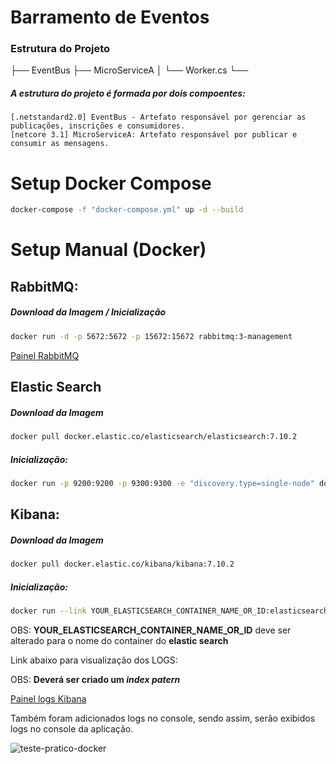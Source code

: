 # Barramento de Eventos

### Estrutura do Projeto
├── EventBus
├── MicroServiceA
│   └── Worker.cs
└──


##### A estrutura do projeto é formada por dois compoentes: 
    [.netstandard2.0] EventBus - Artefato responsável por gerenciar as publicações, inscrições e consumidores.
    [netcore 3.1] MicroServiceA: Artefato responsável por publicar e consumir as mensagens.

# Setup Docker Compose
```bash
docker-compose -f "docker-compose.yml" up -d --build
```

# Setup Manual (Docker)

## RabbitMQ:
##### Download da Imagem / Inicialização
```bash
docker run -d -p 5672:5672 -p 15672:15672 rabbitmq:3-management
```
[Painel RabbitMQ](http://127.0.0.1:15672/#/)


## Elastic Search
##### Download da Imagem
```bash
docker pull docker.elastic.co/elasticsearch/elasticsearch:7.10.2
```
##### Inicialização:
```bash
docker run -p 9200:9200 -p 9300:9300 -e "discovery.type=single-node" docker.elastic.co/elasticsearch/elasticsearch:7.10.2
```

## Kibana:
##### Download da Imagem
```bash
docker pull docker.elastic.co/kibana/kibana:7.10.2
```
##### Inicialização:
```bash
docker run --link YOUR_ELASTICSEARCH_CONTAINER_NAME_OR_ID:elasticsearch -p 5601:5601 docker.elastic.co/kibana/kibana:7.10.2
```
OBS: __YOUR_ELASTICSEARCH_CONTAINER_NAME_OR_ID__ deve ser alterado para o nome do container do __elastic search__

Link abaixo para visualização dos LOGS:

OBS: __Deverá ser criado um *index patern*__

[Painel logs Kibana](http://127.0.0.1:5601/)


Também foram adicionados logs no console, sendo assim, serão exibidos logs no console da aplicação.

![teste-pratico-docker](C:\desenvolvimento_sw\EventBusRabbitMQ\teste-pratico-docker.svg)
